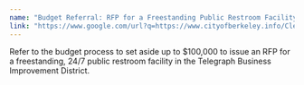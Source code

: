 ```yaml
---
name: "Budget Referral: RFP for a Freestanding Public Restroom Facility "
link: "https://www.google.com/url?q=https://www.cityofberkeley.info/Clerk/City_Council/2019/09_Sep/Documents/2019-09-24_Item_28_Budget_Referral__RFP_for_a_Freestanding_Public.aspx&amp;sa=D&amp;ust=1579327931296000"
---
```


Refer to the budget process to set aside up to $100,000 to issue an RFP for a freestanding, 24/7 public restroom facility in the Telegraph Business Improvement District.
